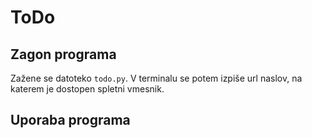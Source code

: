 # ToDo
## Zagon programa
Zažene se datoteko `todo.py`. V terminalu se potem izpiše url naslov, na katerem je dostopen spletni vmesnik.

## Uporaba programa